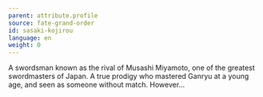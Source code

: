 ```yaml
---
parent: attribute.profile
source: fate-grand-order
id: sasaki-kojirou
language: en
weight: 0
---
```


A swordsman known as the rival of Musashi Miyamoto, one of the greatest swordmasters of Japan.
A true prodigy who mastered Ganryu at a young age, and seen as someone without match.
However…
